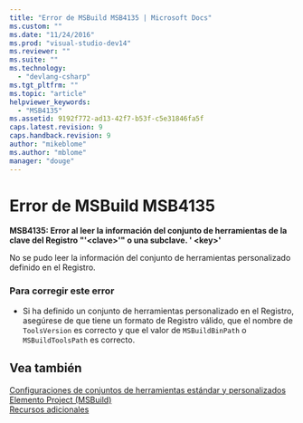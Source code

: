 ```yaml
---
title: "Error de MSBuild MSB4135 | Microsoft Docs"
ms.custom: ""
ms.date: "11/24/2016"
ms.prod: "visual-studio-dev14"
ms.reviewer: ""
ms.suite: ""
ms.technology: 
  - "devlang-csharp"
ms.tgt_pltfrm: ""
ms.topic: "article"
helpviewer_keywords: 
  - "MSB4135"
ms.assetid: 9192f772-ad13-42f7-b53f-c5e31846fa5f
caps.latest.revision: 9
caps.handback.revision: 9
author: "mikeblome"
ms.author: "mblome"
manager: "douge"
---
```

# Error de MSBuild MSB4135
**MSB4135: Error al leer la información del conjunto de herramientas de la clave del Registro "'\<clave\>'" o una subclave. '  \<key\>'**  
  
 No se pudo leer la información del conjunto de herramientas personalizado definido en el Registro.  
  
### Para corregir este error  
  
-   Si ha definido un conjunto de herramientas personalizado en el Registro, asegúrese de que tiene un formato de Registro válido, que el nombre de `ToolsVersion` es correcto y que el valor de `MSBuildBinPath` o `MSBuildToolsPath` es correcto.  
  
## Vea también  
 [Configuraciones de conjuntos de herramientas estándar y personalizados](../Topic/Standard%20and%20Custom%20Toolset%20Configurations.md)   
 [Elemento Project \(MSBuild\)](../Topic/Project%20Element%20\(MSBuild\).md)   
 [Recursos adicionales](../Topic/Additional%20MSBuild%20Resources.md)
